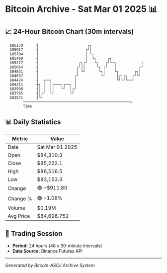 # Bitcoin Archive - Sat Mar 01 2025 📊

## 📈 24-Hour Bitcoin Chart (30m intervals)

```
  $86130      ┤                      ┌┐                        
  $85917      ┤                     ┌┘│                        
  $85704      ┤                     │ └┐                       
  $85490      ┤                     │  └┐     ┌┐               
  $85277      ┤                  ┌┐┌┘   └┐   ┌┘└─┐           ┌ 
  $85064      ┤                 ┌┘││     └┐ ┌┘   │          ┌┘ 
  $84851      ┤                 │ └┘      └┐│    └┐       ┌┐│  
  $84637      ┤                ┌┘          └┘     │┌┐┌┐  ┌┘└┘  
  $84424      ┤  ┌──┐          │                  └┘└┘└──┘     
  $84211      ┼┐ │  │┌───┐┌──┐ │                               
  $83998      ┤│ │  ││   └┘  │┌┘                               
  $83785      ┤│┌┘  └┘       └┘                                
  $83571      ┤└┘                                              
        ────────────────────────────────────────────────→
        Time
```

## 📊 Daily Statistics

| Metric | Value |
|--------|-------|
| Date | Sat Mar 01 2025 |
| Open | $84,310.3 |
| Close | $85,222.1 |
| High | $86,516.5 |
| Low | $83,153.3 |
| Change | 🟢 +$911.80 |
| Change % | 🟢 +1.08% |
| Volume | $0.19M |
| Avg Price | $84,696.752 |

## 📅 Trading Session

- **Period:** 24 hours (48 x 30-minute intervals)
- **Data Source:** Binance Futures API

---
*Generated by Bitcoin-ASCII Archive System*
